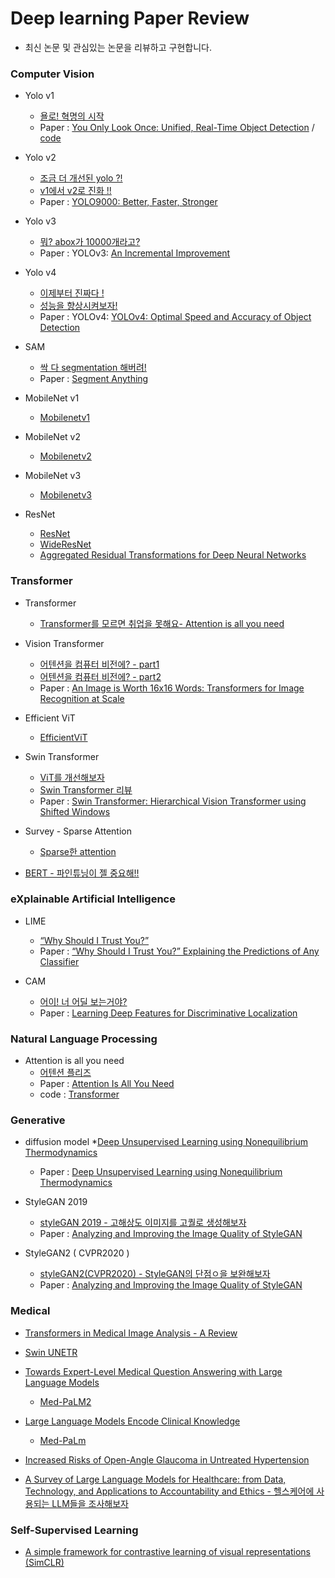 # Deep learning Paper Review

* 최신 논문 및 관심있는 논문을 리뷰하고 구현합니다.


### Computer Vision 

* Yolo v1
  * [욜로! 혁명의 시작](https://minyoungxi.tistory.com/53)
  * Paper : [You Only Look Once: Unified, Real-Time Object Detection](https://arxiv.org/abs/1506.02640) / [code](https://velog.io/@minyoungxi/YOLO-v1-%EC%9D%B4%EB%AF%B8%EC%A7%80%EC%97%90%EC%84%9C-%EA%B0%9D%EC%B2%B4-%ED%83%90%EC%A7%80%EB%A5%BC-%ED%95%B4%EB%B3%BC%EA%B9%8C-%EB%85%BC%EB%AC%B8-%EA%B5%AC%ED%98%84-part1.-model)
 
* Yolo v2
  * [조금 더 개선된 yolo ?!](https://velog.io/@minyoungxi/yolo-v2-%EC%A1%B0%EA%B8%88-%EB%8D%94-%EA%B0%9C%EC%84%A0%EB%90%9C-yolo-%EB%85%BC%EB%AC%B8-%EB%A6%AC%EB%B7%B0)
  * [v1에서 v2로 진화 !!](https://velog.io/@minyoungxi/yolov2-v1%EC%97%90%EC%84%9C-v2%EB%A1%9C-%EC%A7%84%ED%99%94-%EB%AA%A8%EB%8D%B8-%EB%85%BC%EB%AC%B8-%EB%A6%AC%EB%B7%B0)
  * Paper : [YOLO9000: Better, Faster, Stronger](https://arxiv.org/abs/1612.08242)
 
* Yolo v3
  * [뭐? abox가 10000개라고?](https://velog.io/@minyoungxi/YOLOv3-%EB%AD%90-abox%EA%B0%80-10000%EA%B0%9C%EB%9D%BC%EA%B3%A0-%EB%85%BC%EB%AC%B8-%EB%A6%AC%EB%B7%B0)
  * Paper : YOLOv3: [An Incremental Improvement](https://arxiv.org/abs/1804.02767)

* Yolo v4
  * [이제부터 진짜다 !](https://velog.io/@minyoungxi/YOLO-v4-%EC%9D%B4%EC%A0%9C%EB%B6%80%ED%84%B0-%EC%A7%84%EC%A7%9C%EB%8B%A4-%EB%85%BC%EB%AC%B8-%EB%A6%AC%EB%B7%B0-part1)
  * [성능을 향상시켜보자!](https://velog.io/@minyoungxi/YOLO-v4-%EC%84%B1%EB%8A%A5%EC%9D%84-%ED%96%A5%EC%83%81%EC%8B%9C%EC%BC%9C%EB%B3%B4%EC%9E%90-%EB%85%BC%EB%AC%B8-%EB%A6%AC%EB%B7%B0-part2)
  * Paper : YOLOv4: [YOLOv4: Optimal Speed and Accuracy of Object Detection](https://arxiv.org/abs/2004.10934)
 
* SAM
  * [싹 다 segmentation 해버려! ](https://minyoungxi.tistory.com/91)
  * Paper : [Segment Anything](https://arxiv.org/abs/2304.02643)

* MobileNet v1
  * [Mobilenetv1](https://publish.obsidian.md/minyoungxi/Paper/Basic/Mobilenet/MobileNets+-+Efficient+Convolutional+Neural+Networks+for+Mobile+Vision+Applications)
 
* MobileNet v2
  * [Mobilenetv2](https://publish.obsidian.md/minyoungxi/Paper/Basic/Mobilenet/MobileNetV2+-+Inverted+Residuals+and+Linear+Bottlenecks)

* MobileNet v3
  * [Mobilenetv3](https://publish.obsidian.md/minyoungxi/Paper/Basic/Mobilenet/MobileNetV3)
 
* ResNet
  * [ResNet](https://publish.obsidian.md/minyoungxi/Paper/Basic/ResNet/ResNet+-+Deep+Residual+Learning+for+Image+Recognition)
  * [WideResNet](https://publish.obsidian.md/minyoungxi/Paper/Basic/ResNet/Wide+Residual+Networks)
  * [Aggregated Residual Transformations for Deep Neural Networks](https://publish.obsidian.md/minyoungxi/Paper/Basic/ResNet/Aggregated+Residual+Transformations+for+Deep+Neural+Networks)
 

### Transformer

* Transformer
  * [Transformer를 모르면 취업을 못해요- Attention is all you need](https://minyoungxi.tistory.com/104)

* Vision Transformer
  * [어텐션을 컴퓨터 비전에? - part1](https://minyoungxi.tistory.com/51)
  * [어텐션을 컴퓨터 비전에? - part2](https://minyoungxi.tistory.com/52)
  * Paper : [An Image is Worth 16x16 Words: Transformers for Image Recognition at Scale](https://arxiv.org/abs/2010.11929)
 
* Efficient ViT
  * [EfficientViT](https://publish.obsidian.md/minyoungxi/Paper/Transformer/Vision+Transformer/EfficientViT+-+Memory+Efficient+Vision+Transformer+with+Cascaded+Group+Attention)

* Swin Transformer
  * [ViT를 개선해보자](https://minyoungxi.tistory.com/56)
  * [Swin Transformer 리뷰](https://publish.obsidian.md/minyoungxi/Paper/Transformer/Swin+transformer+-+Hierarchical+vision+transformer+using+shifted+windows)
  * Paper : [Swin Transformer: Hierarchical Vision Transformer using Shifted Windows](https://arxiv.org/abs/2103.14030)
 
* Survey - Sparse Attention
   * [Sparse한 attention](https://publish.obsidian.md/minyoungxi/Paper/Transformer/survey/Sparse+Attention)
 
* [BERT - 파인튜닝이 젤 중요해!!](https://publish.obsidian.md/minyoungxi/Paper/Transformer/NLP/BERT+-+Pre-training+of+Deep+Bidirectional+Transformers+for+Language+Understanding) 

### eXplainable Artificial Intelligence

* LIME
  * [“Why Should I Trust You?”](https://velog.io/@minyoungxi/LIME-Why-Should-I-Trust-You)
  * Paper : [“Why Should I Trust You?” Explaining the Predictions of Any Classifier](https://arxiv.org/pdf/1602.04938.pdf)

* CAM
  * [어이! 너 어딜 보는거야?](https://minyoungxi.tistory.com/55)
  * Paper : [Learning Deep Features for Discriminative Localization](https://arxiv.org/pdf/1512.04150.pdf)

### Natural Language Processing 

* Attention is all you need
  * [어텐션 플리즈](https://minyoungxi.tistory.com/71)
  * Paper : [Attention Is All You Need](https://arxiv.org/abs/1706.03762)
  * code : [Transformer](https://github.com/minyoungci/DeepLearning_Paper/tree/master/attention%20is%20all%20you%20need)



### Generative 
* diffusion model
  *[Deep Unsupervised Learning using Nonequilibrium Thermodynamics](https://minyoungxi.tistory.com/64)
  * Paper : [Deep Unsupervised Learning using Nonequilibrium Thermodynamics](https://arxiv.org/abs/1503.03585)

* StyleGAN 2019
  * [styleGAN 2019 - 고해상도 이미지를 고퀄로 생성해보자](https://minyoungxi.tistory.com/42)
  * Paper : [Analyzing and Improving the Image Quality of StyleGAN](https://arxiv.org/pdf/1912.04958.pdf)
 
* StyleGAN2 ( CVPR2020 )
  * [styleGAN2(CVPR2020) - StyleGAN의 단점ㅇ을 보완해보자](https://minyoungxi.tistory.com/43)
  * Paper : [Analyzing and Improving the Image Quality of StyleGAN](https://arxiv.org/pdf/1912.04958.pdf)

### Medical 

* [Transformers in Medical Image Analysis - A Review](https://publish.obsidian.md/minyoungxi/Paper/medical/Transformers+in+Medical+Image+Analysis+-+A+Review)

* [Swin UNETR](https://publish.obsidian.md/minyoungxi/Paper/medical/segmentation/Swin+UNETR+-+Swin+Transformers+for+Semantic+Segmentation+of+Brain+Tumors+in+MRI+Images)

* [Towards Expert-Level Medical Question Answering with Large Language Models](https://minyoungxi.tistory.com/98)
     * [Med-PaLM2](https://publish.obsidian.md/minyoungxi/Paper/medical/LLM/Towards+Expert-Level+Medical+Question+Answering+with+Large+Language+Models)
* [Large Language Models Encode Clinical Knowledge](https://minyoungxi.tistory.com/97)
     * [Med-PaLm](https://publish.obsidian.md/minyoungxi/Paper/medical/LLM/Large+Language+Models+Encode+Clinical+Knowledge)
 
* [Increased Risks of Open-Angle Glaucoma in Untreated Hypertension](https://publish.obsidian.md/minyoungxi/Paper/medical/%EC%97%B0%EA%B5%AC%EC%8B%A4/Increased+Risks+of+Open-Angle+Glaucoma+in+Untreated+Hypertension+1)

* [A Survey of Large Language Models for Healthcare: from Data, Technology, and Applications to Accountability and Ethics - 헬스케어에 사용되는 LLM들을 조사해보자](https://minyoungxi.tistory.com/102)


### Self-Supervised Learning

* [A simple framework for contrastive learning of visual representations (SimCLR)](https://minyoungxi.tistory.com/82)
